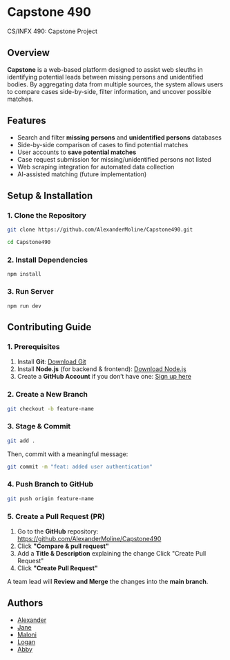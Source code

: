 # Capstone 490
CS/INFX 490: Capstone Project

## Overview  
**Capstone** is a web-based platform designed to assist web sleuths in identifying potential leads between missing persons and unidentified bodies. By aggregating data from multiple sources, the system allows users to compare cases side-by-side, filter information, and uncover possible matches.  

## Features  
- Search and filter **missing persons** and **unidentified persons** databases  
- Side-by-side comparison of cases to find potential matches  
- User accounts to **save potential matches**  
- Case request submission for missing/unidentified persons not listed  
- Web scraping integration for automated data collection  
- AI-assisted matching (future implementation) 



## Setup & Installation  

### **1. Clone the Repository**  
```sh
git clone https://github.com/AlexanderMoline/Capstone490.git

cd Capstone490
```
### **2. Install Dependencies**
```npm
npm install
```
### **3. Run Server**
```npm
npm run dev
```
## Contributing Guide  

### 1. Prerequisites  
1. Install **Git**: [Download Git](https://git-scm.com/downloads)  
2. Install **Node.js** (for backend & frontend): [Download Node.js](https://nodejs.org/)  
3. Create a **GitHub Account** if you don’t have one: [Sign up here](https://github.com/)  

### 2. Create a New Branch
```sh
git checkout -b feature-name
```
### 3. Stage & Commit
```sh
git add .
```
Then, commit with a meaningful message:
```sh
git commit -m "feat: added user authentication"
```
### 4. Push Branch to GitHub
```sh
git push origin feature-name
```
### 5. Create a Pull Request (PR)
1. Go to the **GitHub** repository: https://github.com/AlexanderMoline/Capstone490 
2. Click **"Compare & pull request"**
3. Add a **Title & Description** explaining the change
Click "Create Pull Request"
4. Click **"Create Pull Request"**

A team lead will **Review and Merge** the changes into the **main branch**.
   
## Authors  
- [Alexander](https://github.com/AlexanderMoline)  
- [Jane](https://github.com/github-username)
- [Maloni](https://github.com/github-username)
- [Logan](https://github.com/github-username)
- [Abby](https://github.com/github-username)